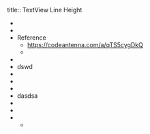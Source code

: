 title:: TextView Line Height

-
-
- Reference
	- https://codeantenna.com/a/qTS5cygDkQ
	-
-
- dswd
-
-
-
- dasdsa
-
-
-
	-